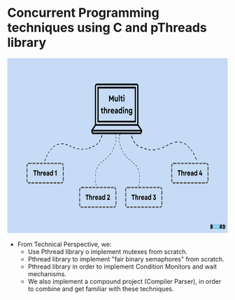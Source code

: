 # Concurrent Programming techniques using C and pThreads library
<p align="left">
  <img src="../imgs/concurrent_programming.png" alt="???" width="600" height="400"/>
</p>

* From Technical Perspective, we:
  - Use Pthread library o implement mutexes from scratch.
  - Pthread library to implement "fair binary semaphores" from scratch.
  - Pthread library in order to implement Condition Monitors and wait mechanisms.
  - We also implement a compound project (Compiler Parser), in order to combine and get familiar with these techniques.

